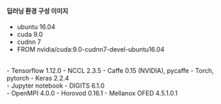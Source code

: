 #### 딥러닝 환경 구성 이미지 

- ubuntu 16.04
- cuda 9.0
- cudnn 7
- FROM nvidia/cuda:9.0-cudnn7-devel-ubuntu16.04 
<br>
- Tensorflow 1.12.0
- NCCL 2.3.5
- Caffe 0.15 (NVIDIA), pycaffe
- Torch, pytorch
- Keras 2.2.4
<br>
- Jupyter notebook
- DIGITS 6.1.0
<br>
- OpenMPI 4.0.0
- Horovod 0.16.1
- Mellanox OFED 4.5.1.0.1
